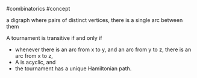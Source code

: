 
#combinatorics #concept

a digraph where pairs of distinct vertices, there is a single arc between them

A tournament is transitive if and only if 
- whenever there is an arc from x to y, and an arc from y to z, there is an arc from x to z, 
- A is acyclic, and 
- the tournament has a unique Hamiltonian path.
